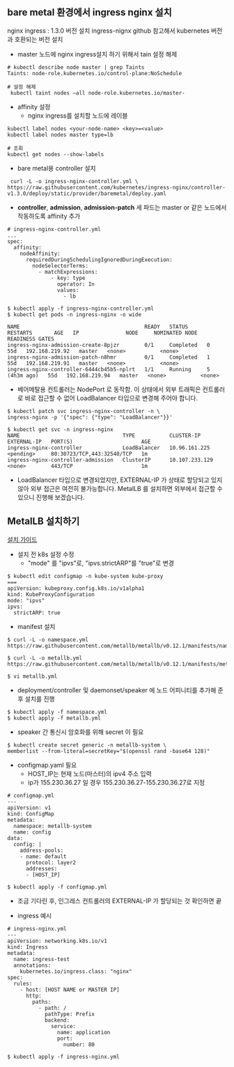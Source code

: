 ## bare metal 환경에서 ingress nginx 설치 

nginx ingress : 1.3.0 버전 설치
ingress-nignx github 참고해서 kubernetes 버전과 호환되는 버전 설치

* master 노드에 nginx ingress설치 하기 위해서 tain 설정 해제
```
# kubectl describe node master | grep Taints
Taints: node-role.kubernetes.io/control-plane:NoSchedule

# 설정 해제
 kubectl taint nodes –all node-role.kubernetes.io/master-

```
* affinity 설정
    * nginx ingress를 설치할 노드에 레이블
```
kubectl label nodes <your-node-name> <key>=<value>
kubectl label nodes master type=lb

# 조회
kubectl get nodes --show-labels
```

* bare metal용 controller 설치
```
 curl -L -o ingress-nginx-controller.yml \
https://raw.githubusercontent.com/kubernetes/ingress-nginx/controller-v1.3.0/deploy/static/provider/baremetal/deploy.yaml
```

* __controller__, **admission**, **admission-patch** 세 파드는 master or 같은 노드에서 작동하도록 affinity 추가
```
# ingress-nginx-controller.yml
...
spec:
  affinity:
    nodeAffinity:
      requiredDuringSchedulingIgnoredDuringExecution:
        nodeSelectorTerms:
          - matchExpressions:
              - key: type
                operator: In
                values:
                  - lb
```

```
$ kubectl apply -f ingress-nginx-controller.yml
$ kubectl get pods -n ingress-nginx -o wide

NAME                                        READY   STATUS      RESTARTS       AGE   IP               NODE     NOMINATED NODE   READINESS GATES
ingress-nginx-admission-create-8pjzr        0/1     Completed   0              55d   192.168.219.92   master   <none>           <none>
ingress-nginx-admission-patch-n8hmr         0/1     Completed   1              55d   192.168.219.91   master   <none>           <none>
ingress-nginx-controller-6444cb45b5-nplrt   1/1     Running     5 (4h3m ago)   55d   192.168.219.94   master   <none>           <none>

```

* 베어메탈용 컨트롤러는 NodePort 로 동작함. 이 상태에서 외부 트래픽은 컨트롤러로 바로 접근할 수 없어 LoadBalancer 타입으로 변경해 주어야 합니다.
```
$ kubectl patch svc ingress-nginx-controller -n \
ingress-nginx -p '{"spec": {"type": "LoadBalancer"}}'

$ kubectl get svc -n ingress-nginx
NAME                                 TYPE           CLUSTER-IP       EXTERNAL-IP   PORT(S)                      AGE
ingress-nginx-controller             LoadBalancer   10.96.161.225    <pending>     80:30723/TCP,443:32540/TCP   1m
ingress-nginx-controller-admission   ClusterIP      10.107.233.129   <none>        443/TCP                      1m
```

* LoadBalancer 타입으로 변경되었지만, EXTERNAL-IP 가 <pending> 상태로 할당되고 있지 않아 외부 접근은 여전히 불가능합니다. MetalLB 를 설치하면 외부에서 접근할 수 있으니 진행해 보겠습니다.

## MetalLB 설치하기
[설치 가이드](https://metallb.universe.tf/installation/)      


* 설치 전 k8s 설정 수정
    * "mode" 를 "ipvs"로, "ipvs.strictARP"를 "true"로 변경 
```
$ kubectl edit configmap -n kube-system kube-proxy
===
apiVersion: kubeproxy.config.k8s.io/v1alpha1
kind: KubeProxyConfiguration
mode: "ipvs"
ipvs:
  strictARP: true
```

* manifest 설치 
```
$ curl -L -o namespace.yml https://raw.githubusercontent.com/metallb/metallb/v0.12.1/manifests/namespace.yaml

$ curl -L -o metallb.yml https://raw.githubusercontent.com/metallb/metallb/v0.12.1/manifests/metallb.yaml

$ vi metallb.yml
```

* deployment/controller 및 daemonset/speaker 에 노드 어피니티를 추가해 준 후 설치를 진행
```
$ kubectl apply -f namespace.yml
$ kubectl apply -f metallb.yml
```

* speaker 간 통신시 암호화를 위해 secret 이 필요
```
$ kubectl create secret generic -n metallb-system \
memberlist --from-literal=secretKey="$(openssl rand -base64 128)"
```

* configmap.yaml 필요
    * HOST_IP는 현재 노드(마스터)의 ipv4  주소 입력 
    * ip가 155.230.36.27 일 경우 155.230.36.27-155.230.36.27로 지정 
```
# configmap.yml
---
apiVersion: v1
kind: ConfigMap
metadata:
  namespace: metallb-system
  name: config
data:
  config: |
    address-pools:
    - name: default
      protocol: layer2
      addresses:
      - [HOST_IP]
```

```
$ kubectl apply -f configmap.yml
```

* 조금 기다린 후, 인그레스 컨트롤러의 EXTERNAL-IP 가 할당되는 것 확인하면 끝 


* ingress 예시
```
# ingress-nginx.yml
---
apiVersion: networking.k8s.io/v1
kind: Ingress
metadata:
  name: ingress-test
  annotations:
    kubernetes.io/ingress.class: "nginx"
spec:
  rules:
    - host: [HOST NAME or MASTER IP]
      http:
        paths:
          - path: /
            pathType: Prefix
            backend:
              service:
                name: application
                port:
                  number: 80
```
```
$ kubectl apply -f ingress-nginx.yml
```